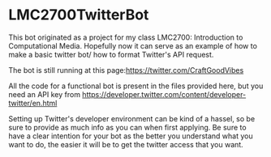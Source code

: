 # LMC2700TwitterBot
This bot originated as a project for my class LMC2700: Introduction to Computational Media.
Hopefully now it can serve as an example of how to make a basic twitter bot/ how to format
Twitter's API request.

 The bot is still running at this page:https://twitter.com/CraftGoodVibes
 
 All the code for a functional bot is present in the files provided here, but you need an
 API key from https://developer.twitter.com/content/developer-twitter/en.html


 Setting up Twitter's developer environment can be kind of a hassel, so be sure to provide
 as much info as you can when first applying. Be sure to have a clear intention for your bot
 as the better you understand what you want to do, the easier it will be to get the twitter
 access that you want.
